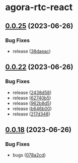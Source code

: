 # agora-rtc-react

## [0.0.25](https://github.com/guoxianzhe/pub-test-kaku/compare/v0.0.24...v0.0.25) (2023-06-26)

### Bug Fixes

- release ([38daeac](https://github.com/guoxianzhe/pub-test-kaku/commit/38daeac1306c085665f9a915af73f4b8576e3da7))

## [0.0.22](https://github.com/guoxianzhe/pub-test-kaku/compare/v0.0.21...v0.0.22) (2023-06-26)

### Bug Fixes

- release ([2438d58](https://github.com/guoxianzhe/pub-test-kaku/commit/2438d5895f41778429086248f5bb2b66a6c22113))
- release ([62740b5](https://github.com/guoxianzhe/pub-test-kaku/commit/62740b549cc634dcfce6273e8cc0dddaf30df6a4))
- release ([962b8d5](https://github.com/guoxianzhe/pub-test-kaku/commit/962b8d55fb5e1220c71cba42534648958e13e24c))
- release ([b646b00](https://github.com/guoxianzhe/pub-test-kaku/commit/b646b00fb5de1e0576c119c1c0211aeddba85790))
- release ([217d348](https://github.com/guoxianzhe/pub-test-kaku/commit/217d348ea6dadeab10b42b43a3b6b0d61f1e6212))

## [0.0.18](https://github.com/guoxianzhe/pub-test-kaku/compare/v0.0.17...v0.0.18) (2023-06-26)

### Bug Fixes

- bugs ([078a2cd](https://github.com/guoxianzhe/pub-test-kaku/commit/078a2cda58444ccbf58eae3f1289b70129e9d728))
